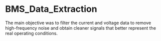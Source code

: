 # BMS_Data_Extraction
The main objective was to filter the current and voltage data to remove high-frequency noise and obtain cleaner signals that better represent the real operating conditions.
